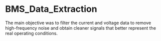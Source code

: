 # BMS_Data_Extraction
The main objective was to filter the current and voltage data to remove high-frequency noise and obtain cleaner signals that better represent the real operating conditions.
